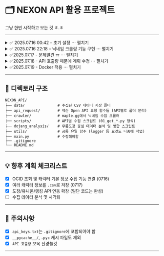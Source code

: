# 🗂️ NEXON API 활용 프로젝트

그냥 한번 시작하고 보는 것 ㅎ.ㅎ

---
<details>
  <summary>✅ 2025.07.16 00:42 – 초기 설정 ⋯ 펼치기</summary>

  ### 🔧 초기 설정

  - `git init`으로 Git 저장소 초기화  
  - GitHub 원격 저장소 연결 (`origin/main`)  
  - 첫 커밋 완료 및 `push` 성공

  ### 📁 디렉토리 구조 정비

  - 기존 `char_info.py` 파일을 `api_request/char_info.py`로 이동  
    → **API 호출 관련 모듈을 별도 폴더로 정리**

  ### 📡 API 호출 준비

  - `api_keys.txt`를 통한 인증 키 로딩 구현  
  - 넥슨 Open API를 통해 캐릭터 OCID 검색 및 정보 조회 구조 준비

</details>

<details>
  <summary>✅ 2025.07.16 22:18 – 닉네임 크롤링 기능 구현 ⋯ 펼치기</summary>

  #### 🕸️ 닉네임 크롤링 기능 구현
  - `maple.gg` 전투력 랭킹 페이지에서 상위 1000명 닉네임 수집  
    `(아마 상관분석을 통해 추천시스템 정도 만들어보려나 싶은 느낌적인 느낌)`
  - `crawler/nickname_crawler.py` 모듈 작성
  - BeautifulSoup으로 `/u/{nickname}` 형태의 `href`를 파싱

  #### 🧪 수집 결과 검증
  - 닉네임 리스트를 `pandas.DataFrame`으로 시각적으로 확인
  - `main.py`에서 수집-확인 로직 실행

  #### 🔧 Git 설정 개선
  - `.gitignore` 파일 수정:
    - `api_keys.txt`, `__pycache__/`, `*.pyc` 등 민감/불필요 파일 제외
  - VSCode 내 커밋 메시지 작성 방식 학습
  - Git CLI에서 상태 확인, add → commit → push 실습

</details>

<details>
  <summary>✅2025.07.17 - 문제발견 ㅠ ⋯ 펼치기</summary>

  #### 호출 부하에 따른 문제 발견
  - API 호출량을 인지하지 못함 (하루 1천개 호출인데, 욕심이 너무 과했음)
  - 디렉토리 구조를 전반적으로 수정
  - API를 통해 수집하는 스크립트를 나누어서 진행
  - 수집된 csv 파일도 나누어서 진행
  
</details>

<details>
  <summary>✅2025.07.18 - API 호출량 때문에 계획 수정 ⋯ 펼치기</summary>

  #### 호출량 제한으로 인해 계획 변경
  - API 호출량이 하루 1천회 하루에 하나씩 나눠서 진행
  - 데이터를 분석하기 위해 살펴보니 테스트용으로 500명 호출한 결과 164 명에 대한 정보만 호출됨
  - 원하는 API 하나하나 천천히 수집할 것.
  - 쉽지 않ㄴ ㅔ..ㅇㅁㅇ
</details>

<details>
  <summary>✅2025.07.19 - Docker 적용 ⋯ 펼치기</summary>

  #### Docker를 활용해 외부에서 작업할 수 있도록 설정
  1. Dockerfile 작성 - `Ubuntu 환경`
  2. Docker Image Build - `docker build -t nexon-api. `
  3. Jupyter Notebook 실행
    
  ```bash
  git clone https://github.com/pjjongho/NEXON_API.git
  cd NEXON_API
  docker build -t nexon-api . && docker run -p 8888:8888 -v ${PWD}:/app nexon-api
  ```
  
</details>

---

## 🧱 디렉토리 구조
```
NEXON_API/
├── data/               # 수집된 CSV 데이터 저장 폴더
├── api_request/        # 넥슨 Open API 요청 함수들 (API별로 폴더 분리)
├── crawler/            # maple.gg에서 닉네임 수집 크롤러
├── scripts/            # API별 수집 스크립트 (01_get_*.py 형식)
├── dojang_analysis/    # 무릉도장 중심 데이터 분석 및 병합 스크립트
├── utils/              # 공통 유틸 함수 (logger 등 요것도 나중에 작업)
├── main.py             # 수정해야함
├── .gitignore
└── README.md
```
---

## 💡 향후 계획 체크리스트

- [x] OCID 조회 및 캐릭터 기본 정보 수집 기능 연결 (0716)
- [x] 여러 캐릭터 정보를 `.csv`로 저장 (0717)
- [x] 도장/유니온/랭킹 API 연동 확장 (일단 코드는 완성)
- [ ] 수집 데이터 분석 및 시각화

---

## 📌 주의사항

- [x] `api_keys.txt`는 `.gitignore`에 포함되어야 함
- [x] `__pycache__/`, `.pyc` 캐시 파일도 제외
- [x] `API 호출량` 꼬옥 신경쓸것

---

